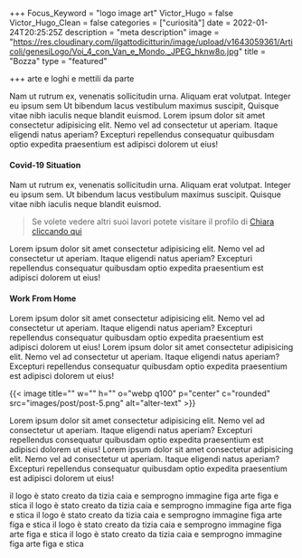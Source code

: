 +++
Focus_Keyword = "logo image art"
Victor_Hugo = false
Victor_Hugo_Clean = false
categories = ["curiosità"]
date = 2022-01-24T20:25:25Z
description = "meta description"
image = "https://res.cloudinary.com/ilgattodicitturin/image/upload/v1643059361/Articoli/genesiLogo/Voi_4_con_Van_e_Mondo._JPEG_hknw8o.jpg"
title = "Bozza"
type = "featured"

+++
arte e loghi e mettili da parte

Nam ut rutrum ex, venenatis sollicitudin urna. Aliquam erat volutpat. Integer eu ipsum sem Ut bibendum lacus vestibulum maximus suscipit, Quisque vitae nibh iaculis neque blandit euismod. Lorem ipsum dolor sit amet consectetur adipisicing elit. Nemo vel ad consectetur ut aperiam. Itaque eligendi natus aperiam? Excepturi repellendus consequatur quibusdam optio expedita praesentium est adipisci dolorem ut eius!


#### Covid-19 Situation
Nam ut rutrum ex, venenatis sollicitudin urna. Aliquam erat volutpat. Integer eu ipsum sem. Ut bibendum lacus vestibulum maximus suscipit. Quisque vitae nibh iaculis neque blandit euismod.

> Se volete vedere altri suoi lavori potete visitare il profilo di [Chiara cliccando qui](https://instagram.com/chiara.di.giovanni)

Lorem ipsum dolor sit amet consectetur adipisicing elit. Nemo vel ad consectetur ut aperiam. Itaque eligendi natus aperiam? Excepturi repellendus consequatur quibusdam optio expedita praesentium est adipisci dolorem ut eius!

#### Work From Home
Lorem ipsum dolor sit amet consectetur adipisicing elit. Nemo vel ad consectetur ut aperiam. Itaque eligendi natus aperiam? Excepturi repellendus consequatur quibusdam optio expedita praesentium est adipisci dolorem ut eius! Lorem ipsum dolor sit amet consectetur adipisicing elit. Nemo vel ad consectetur ut aperiam. Itaque eligendi natus aperiam? Excepturi repellendus consequatur quibusdam optio expedita praesentium est adipisci dolorem ut eius!

{{< image title="" w="" h="" o="webp q100" p="center" c="rounded" src="images/post/post-5.png" alt="alter-text" >}}



Lorem ipsum dolor sit amet consectetur adipisicing elit. Nemo vel ad consectetur ut aperiam. Itaque eligendi natus aperiam? Excepturi repellendus consequatur quibusdam optio expedita praesentium est adipisci dolorem ut eius! Lorem ipsum dolor sit amet consectetur adipisicing elit. Nemo vel ad consectetur ut aperiam. Itaque eligendi natus aperiam? Excepturi repellendus consequatur quibusdam optio expedita praesentium est adipisci dolorem ut eius!

il logo è stato creato da tizia caia e semprogno
immagine figa arte figa e stica
il logo è stato creato da tizia caia e semprogno
immagine figa arte figa e stica
il logo è stato creato da tizia caia e semprogno
immagine figa arte figa e stica
il logo è stato creato da tizia caia e semprogno
immagine figa arte figa e stica
il logo è stato creato da tizia caia e semprogno
immagine figa arte figa e stica
